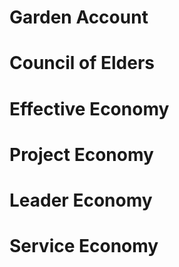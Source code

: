 


# Garden Account
# Council of Elders
# Effective Economy
# Project Economy
# Leader Economy
# Service Economy
<!--stackedit_data:
eyJoaXN0b3J5IjpbNjEyODMyNjcxLDE2OTgwNjE5ODEsLTIwOD
g3NDY2MTIsNzMwOTk4MTE2XX0=
-->